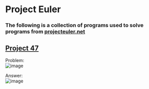 # Project Euler
### The following is a collection of programs used to solve programs from [projecteuler.net](https://projecteuler.net)

## [Project 47](https://projecteuler.net/problem=47)
Problem:\
![image](https://github.com/user-attachments/assets/ddf7b57f-2c57-448e-b636-a2f7889163e3)

Answer:\
![image](https://github.com/user-attachments/assets/3520c207-f897-4b6b-a224-d4df76f3d730)

